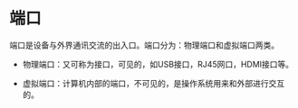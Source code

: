 # 端口

端口是设备与外界通讯交流的出入口。端口分为：物理端口和虚拟端口两类。

- 物理端口：又可称为接口，可见的，如USB接口，RJ45网口，HDMI接口等。

- 虚拟端口：计算机内部的端口，不可见的，是操作系统用来和外部进行交互的。